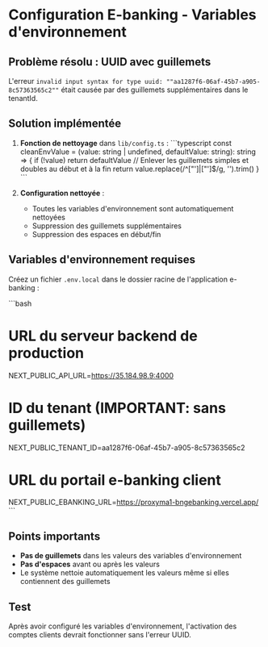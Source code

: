 # Configuration E-banking - Variables d'environnement

## Problème résolu : UUID avec guillemets

L'erreur `invalid input syntax for type uuid: ""aa1287f6-06af-45b7-a905-8c57363565c2""` était causée par des guillemets supplémentaires dans le tenantId.

## Solution implémentée

1. **Fonction de nettoyage** dans `lib/config.ts` :
   \`\`\`typescript
   const cleanEnvValue = (value: string | undefined, defaultValue: string): string => {
     if (!value) return defaultValue
     // Enlever les guillemets simples et doubles au début et à la fin
     return value.replace(/^["']|["']$/g, '').trim()
   }
   \`\`\`

2. **Configuration nettoyée** :
   - Toutes les variables d'environnement sont automatiquement nettoyées
   - Suppression des guillemets supplémentaires
   - Suppression des espaces en début/fin

## Variables d'environnement requises

Créez un fichier `.env.local` dans le dossier racine de l'application e-banking :

\`\`\`bash
# URL du serveur backend de production
NEXT_PUBLIC_API_URL=https://35.184.98.9:4000

# ID du tenant (IMPORTANT: sans guillemets)
NEXT_PUBLIC_TENANT_ID=aa1287f6-06af-45b7-a905-8c57363565c2

# URL du portail e-banking client
NEXT_PUBLIC_EBANKING_URL=https://proxyma1-bngebanking.vercel.app/
\`\`\`

## Points importants

- **Pas de guillemets** dans les valeurs des variables d'environnement
- **Pas d'espaces** avant ou après les valeurs
- Le système nettoie automatiquement les valeurs même si elles contiennent des guillemets

## Test

Après avoir configuré les variables d'environnement, l'activation des comptes clients devrait fonctionner sans l'erreur UUID.
